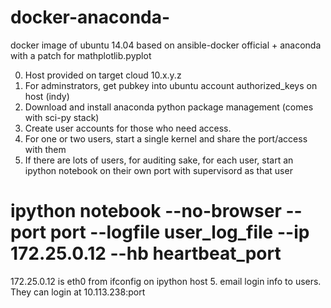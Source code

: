# docker-anaconda-
docker image of ubuntu 14.04 based on ansible-docker official + anaconda with a patch for mathplotlib.pyplot

0. Host provided on target cloud 10.x.y.z
1. For adminstrators, get pubkey into ubuntu account authorized_keys on host (indy)
2. Download and install anaconda python package management (comes with sci-py stack)
3. Create user accounts for those who need access.
4. For one or two users, start a single kernel and share the port/access with them
5. If there are lots of users, for auditing sake, for each user, start an ipython notebook on their own port 
with supervisord as that user 
# ipython notebook --no-browser --port port --logfile user_log_file --ip 172.25.0.12 --hb heartbeat_port
172.25.0.12 is eth0 from ifconfig on ipython host
5. email login info to users. They can login at 10.113.238:port